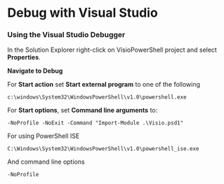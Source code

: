 # Debug with Visual Studio



### Using the Visual Studio Debugger <a id="using-the-visual-studio-debugger"></a>

In the Solution Explorer right-click on VisioPowerShell project and select **Properties**.

**Navigate to Debug**

For **Start action** set **Start external program** to one of the following

```text
c:\windows\System32\WindowsPowerShell\v1.0\powershell.exe
```

For **Start options**, set **Command line arguments** to:

```
-NoProfile -NoExit -Command "Import-Module .\Visio.psd1"
```

For using PowerShell ISE

```text
C:\Windows\System32\WindowsPowerShell\v1.0\powershell_ise.exe
```

And command line options

```text
-NoProfile
```

